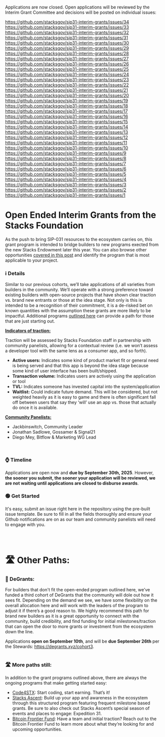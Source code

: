 Applications are now closed. Open applications will be reviewed by the Interim Grant Committee and decisions will be posted on individual issues:

https://github.com/stacksgov/sip31-interim-grants/issues/34
https://github.com/stacksgov/sip31-interim-grants/issues/33
https://github.com/stacksgov/sip31-interim-grants/issues/32
https://github.com/stacksgov/sip31-interim-grants/issues/31
https://github.com/stacksgov/sip31-interim-grants/issues/30
https://github.com/stacksgov/sip31-interim-grants/issues/29
https://github.com/stacksgov/sip31-interim-grants/issues/28
https://github.com/stacksgov/sip31-interim-grants/issues/27
https://github.com/stacksgov/sip31-interim-grants/issues/26
https://github.com/stacksgov/sip31-interim-grants/issues/25
https://github.com/stacksgov/sip31-interim-grants/issues/24
https://github.com/stacksgov/sip31-interim-grants/issues/23
https://github.com/stacksgov/sip31-interim-grants/issues/22
https://github.com/stacksgov/sip31-interim-grants/issues/21
https://github.com/stacksgov/sip31-interim-grants/issues/20
https://github.com/stacksgov/sip31-interim-grants/issues/19
https://github.com/stacksgov/sip31-interim-grants/issues/18
https://github.com/stacksgov/sip31-interim-grants/issues/17
https://github.com/stacksgov/sip31-interim-grants/issues/16
https://github.com/stacksgov/sip31-interim-grants/issues/15
https://github.com/stacksgov/sip31-interim-grants/issues/14
https://github.com/stacksgov/sip31-interim-grants/issues/13
https://github.com/stacksgov/sip31-interim-grants/issues/12
https://github.com/stacksgov/sip31-interim-grants/issues/11
https://github.com/stacksgov/sip31-interim-grants/issues/10
https://github.com/stacksgov/sip31-interim-grants/issues/9
https://github.com/stacksgov/sip31-interim-grants/issues/8
https://github.com/stacksgov/sip31-interim-grants/issues/7
https://github.com/stacksgov/sip31-interim-grants/issues/6
https://github.com/stacksgov/sip31-interim-grants/issues/5
https://github.com/stacksgov/sip31-interim-grants/issues/4
https://github.com/stacksgov/sip31-interim-grants/issues/3
https://github.com/stacksgov/sip31-interim-grants/issues/2
https://github.com/stacksgov/sip31-interim-grants/issues/1

# Open Ended Interim Grants from the Stacks Foundation
As the push to bring SIP-031 resources to the ecosystem carries on, this grant program is intended to bridge builders to new programs exected from the new Stacks Endowment later this year. You can also browse other opportunities [covered in this post](https://stx.is/sip-31-interim-grants) and identify the program that is most applicable to your project. 

### ℹ️ Details
Similar to our previous cohorts, we’ll take applications of all varieties from builders in the community. We’ll operate with a strong preference toward existing builders with open-source projects that have shown clear traction vs. brand new entrants or those at the idea stage. Not only is this is intended to be a recognition of their commitment, it is a de-risked bet on known quantities with the assumption these grants are more likely to be impactful. Additional programs [outlined here](https://stx.is/sip-31-interim-grants) can provide a path for those that are just starting out.

<ins>**Indicators of traction:**</ins>

Traction will be assessed by Stacks Foundation staff in partnership with community panelists, allowing for a contextual review (i.e. we won’t assess a developer tool with the same lens as a consumer app, and so forth).

- **Active users:** Indicates some kind of product market fit or general need is being served and that this app is beyond the idea stage because some kind of user interface has been built/shipped.
- **Transaction volume:** Indicates users are actively using the application or tool
- **TVL:** Indicates someone has invested capital into the system/application
- **Waitlist:** Could indicate future demand. This will be considered, but not weighted heavily as it is easy to game and there is often significant fall off between users that say they ‘will’ use an app vs. those that actually do once it is available.

<ins>**Community Panelists:**</ins>
- Jackbinswitch, Community Leader
- Jonathan Sadlowe, Gossamer & Signal21
- Diego Mey, Bitflow & Marketing WG Lead

<br>

### ⌚ Timeline
Applications are open now and **due by September 30th, 2025**. However, **the sooner you submit, the sooner your application will be reviewed, we are not waiting until applications are closed to disburse awards**.
<br>

### 🟢 Get Started
It's easy, submit an issue right here in the repository using the pre-built issue template. Be sure to fill in all the fields thoroughly and ensure your Github notifications are on as our team and community panelists will need to engage with you. 


<br><br>

# 🛣️ Other Paths: 
### **🧡 DeGrants:**
For builders that don't fit the open-ended program outlined here, we’ve funded a third cohort of DeGrants that the community will dole out how it sees fit. Depending on the demand we see, we have some flexibility on the overall allocation here and will work with the leaders of the program to adjust it if there’s a good reason to. We highly recommend this path for brand new builders as it is a great opportunity to connect with the community, build credibility, and find funding for initial milestones/traction that can open the door to more grants or investment from the ecosystem down the line.

Applications **open on September 10th**, and will be **due September 26th** per the Stewards: https://degrants.xyz/cohort3.
<br><br>

### 🛣️ More paths still:
In addition to the grant programs outlined above, there are always the ongoing programs that make getting started easy:
- [Code4STX](https://stacks.org/code-for-stx): Start coding, start earning. That’s it!
- [Stacks Ascent](https://stacks.org/ascent): Build up your app and awareness in the ecosystem through this structured program featuring frequent milestone based grants. Be sure to also check out Stacks Ascent’s special season of events and places to engage: Expedition 31.
- [Bitcoin Frontier Fund](https://btcfrontier.fund/): Have a team and initial traction? Reach out to the Bitcoin Frontier Fund to learn more about what they’re looking for and upcoming opportunities.
